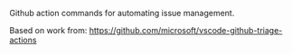 Github action commands for automating issue management. 

Based on work from: https://github.com/microsoft/vscode-github-triage-actions 

